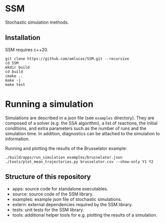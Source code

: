 # SSM

Stochastic simulation methods.

## Installation

SSM requires c++20.

```
git clone https://github.com/amlucas/SSM.git --recursive
cd SSM
mkdir build
cd build
cmake ..
make -j
make test
```

# Running a simulation

Simulations are described in a json file (see `examples` directory).
They are composed of a solver (e.g. the SSA algorithm), a list of reactions, the initial conditions, and extra parameters such as the number of runs and the simulation time.
In addition, diagnostics can be attached to the simulation to information.

Running and plotting the results of the Brusselator example:
```
./build/apps/run_simulation examples/brusselator.json 
./tools/plot_mean_trajectories.py brusselator.csv --show-only Y1 Y2
```


## Structure of this repository

* apps: source code for standalone executables.
* source: source code of the SSM library.
* examples: example json file of stochastic simulations.
* extern: external dependencies required by the SSM library.
* tests: unit tests for the SSM library.
* tools: additional helper tools for e.g. plotting the results of a simulation.
